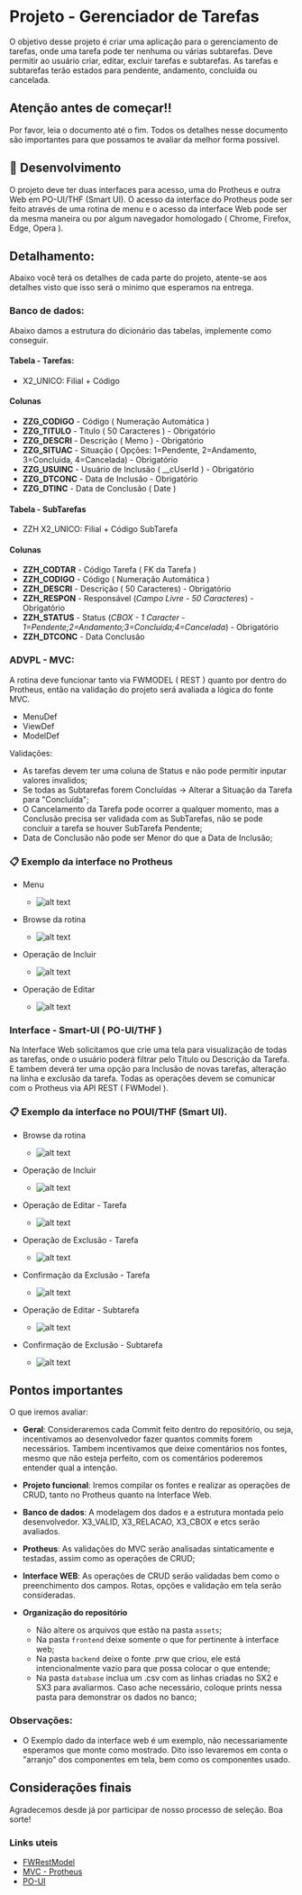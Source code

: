 # Projeto - Gerenciador de Tarefas

O objetivo desse projeto é criar uma aplicação para o gerenciamento de tarefas, onde uma tarefa pode ter nenhuma ou várias subtarefas. Deve permitir ao usuário criar, editar, excluir tarefas e subtarefas. As tarefas e subtarefas terão estados para pendente, andamento, concluída ou cancelada.

## Atenção antes de começar!!
Por favor, leia o documento até o fim. Todos os detalhes nesse documento são importantes para que possamos te avaliar da melhor forma possivel.

## 🚀 Desenvolvimento

O projeto deve ter duas interfaces para acesso, uma do Protheus e outra Web em PO-UI/THF (Smart UI). O acesso da interface do Protheus pode ser feito através de uma rotina de menu e o acesso da interface Web pode ser da mesma maneira ou por algum navegador homologado ( Chrome, Firefox, Edge, Opera ).

## Detalhamento:
Abaixo você terá os detalhes de cada parte do projeto, atente-se aos detalhes visto que isso será o minimo que esperamos na entrega.

### Banco de dados:
  Abaixo damos a estrutura do dicionário das tabelas, implemente como conseguir.
  
#### Tabela - Tarefas: 

  - X2_UNICO: Filial + Código

#### Colunas
  - **ZZG_CODIGO** - Código ( Numeração Automática )
  - **ZZG_TITULO** - Titulo ( 50 Caracteres ) - Obrigatório
  - **ZZG_DESCRI** - Descrição ( Memo ) - Obrigatório
  - **ZZG_SITUAC** - Situação ( Opções: 1=Pendente, 2=Andamento, 3=Concluida, 4=Cancelada) - Obrigatório
  - **ZZG_USUINC** - Usuário de Inclusão ( __cUserId ) - Obrigatório
  - **ZZG_DTCONC** - Data de Inclusão - Obrigatório
  - **ZZG_DTINC**  - Data de Conclusão ( Date )

#### Tabela - SubTarefas 
  - ZZH X2_UNICO: Filial + Código SubTarefa

#### Colunas 
  - **ZZH_CODTAR** - Código Tarefa ( FK da Tarefa )
  - **ZZH_CODIGO** - Código ( Numeração Automática )
  - **ZZH_DESCRI** - Descrição ( 50 Caracteres) - Obrigatório
  - **ZZH_RESPON** - Responsável (*Campo Livre - 50 Caracteres*) - Obrigatório
  - **ZZH_STATUS** - Status (*CBOX - 1 Caracter - 1=Pendente;2=Andamento;3=Concluida;4=Cancelada*) - Obrigatório
  - **ZZH_DTCONC** - Data Conclusão
  

### ADVPL - MVC:
  A rotina deve funcionar tanto via FWMODEL ( REST ) quanto por dentro do Protheus, então na validação do projeto será avaliada a lógica do fonte MVC.

  - MenuDef
  - ViewDef
  - ModelDef

  Validações:
  - As tarefas devem ter uma coluna de Status e não pode permitir inputar valores invalidos;
  - Se todas as Subtarefas forem Concluídas -> Alterar a Situação da Tarefa para "Concluída";
  - O Cancelamento da Tarefa pode ocorrer a qualquer momento, mas a Conclusão precisa ser validada com as SubTarefas, não se pode concluir a tarefa se houver SubTarefa Pendente;
  - Data de Conclusão não pode ser Menor do que a Data de Inclusão;

### 📋 Exemplo da interface no Protheus

- Menu

  - ![alt text](assets/image-20.png)

- Browse da rotina

  - ![alt text](assets/image-21.png)

- Operação de Incluir

  - ![alt text](assets/image-22.png)

- Operação de Editar
  - ![alt text](assets/image-23.png)

### Interface - Smart-UI ( PO-UI/THF )
Na Interface Web solicitamos que crie uma tela para visualização de todas as tarefas, onde o usuário poderá filtrar pelo Título ou Descrição da Tarefa. E tambem deverá ter uma opção para Inclusão de novas tarefas, alteração na linha e exclusão da tarefa. 
Todas as operações devem se comunicar com o Protheus via API REST ( FWModel ). 

### 📋 Exemplo da interface no POUI/THF (Smart UI).

- Browse da rotina

  - ![alt text](assets/image-27.png)

- Operação de Incluir

  - ![alt text](assets/image-30.png)

- Operação de Editar - Tarefa
  - ![alt text](assets/image-26.png)

- Operação de Exclusão - Tarefa
  - ![alt text](assets/image-24.png)

- Confirmação da Exclusão - Tarefa
  - ![alt text](assets/image-25.png)

- Operação de Editar - Subtarefa
  - ![alt text](assets/image-29.png)

- Confirmação de Exclusão - Subtarefa
  - ![alt text](assets/image-28.png)


## Pontos importantes
O que iremos avaliar:

- **Geral**: Consideraremos cada Commit feito dentro do repositório, ou seja, incentivamos ao desenvolvedor fazer quantos commits forem necessários. Tambem incentivamos que deixe comentários nos fontes, mesmo que não esteja perfeito, com os comentários poderemos entender qual a intenção. 
- **Projeto funcional**: Iremos compilar os fontes e realizar as operações de CRUD, tanto no Protheus quanto na Interface Web. 
- **Banco de dados**: A modelagem dos dados e a estrutura montada pelo desenvolvedor. X3_VALID, X3_RELACAO, X3_CBOX e etcs serão avaliados.
- **Protheus**: As validações do MVC serão analisadas sintaticamente e testadas, assim como as operações de CRUD;
- **Interface WEB**: As operações de CRUD serão validadas bem como o preenchimento dos campos. Rotas, opções e validação em tela serão consideradas.

- **Organização do repositório**
  - Não altere os arquivos que estão na pasta `assets`;
  - Na pasta `frontend` deixe somente o que for pertinente à interface web;
  - Na pasta `backend` deixe o fonte .prw que criou, ele está intencionalmente vazio para que possa colocar o que entende;
  - Na pasta `database` inclua um .csv com as linhas criadas no SX2 e SX3 para avaliarmos. Caso ache necessário, coloque prints nessa pasta para demonstrar os dados no banco;

### Observações:
- O Exemplo dado da interface web é um exemplo, não necessariamente esperamos que monte como mostrado. Dito isso levaremos em conta o "arranjo" dos componentes em tela, bem como os componentes usado.

## Considerações finais

Agradecemos desde já por participar de nosso processo de seleção. Boa sorte!



### Links uteis

- [FWRestModel](https://tdn.totvs.com/display/public/PROT/FWRestModel)
- [MVC - Protheus](https://tdn.totvs.com/pages/releaseview.action?pageId=28574107)
- [PO-UI](https://po-ui.io)